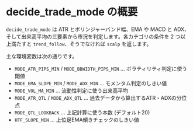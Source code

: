 # decide_trade_mode の概要

`decide_trade_mode` は ATR とボリンジャーバンド幅、EMA や MACD と ADX、そして出来高平均の三要素から市況を判定します。各カテゴリの条件を 2 つ以上満たすと `trend_follow`、そうでなければ `scalp` を返します。

主な環境変数は次の通りです。

- `MODE_ATR_PIPS_MIN` / `MODE_BBWIDTH_PIPS_MIN` … ボラティリティ判定に使う閾値
- `MODE_EMA_SLOPE_MIN` / `MODE_ADX_MIN` … モメンタム判定のしきい値
- `MODE_VOL_MA_MIN` … 流動性判定に使う出来高平均
- `MODE_ATR_QTL` / `MODE_ADX_QTL` … 過去データから算出するATR・ADXの分位点
- `MODE_QTL_LOOKBACK` … 上記計算に使う本数 (デフォルト20)
- `HTF_SLOPE_MIN` … 上位足EMA傾きチェックのしきい値
